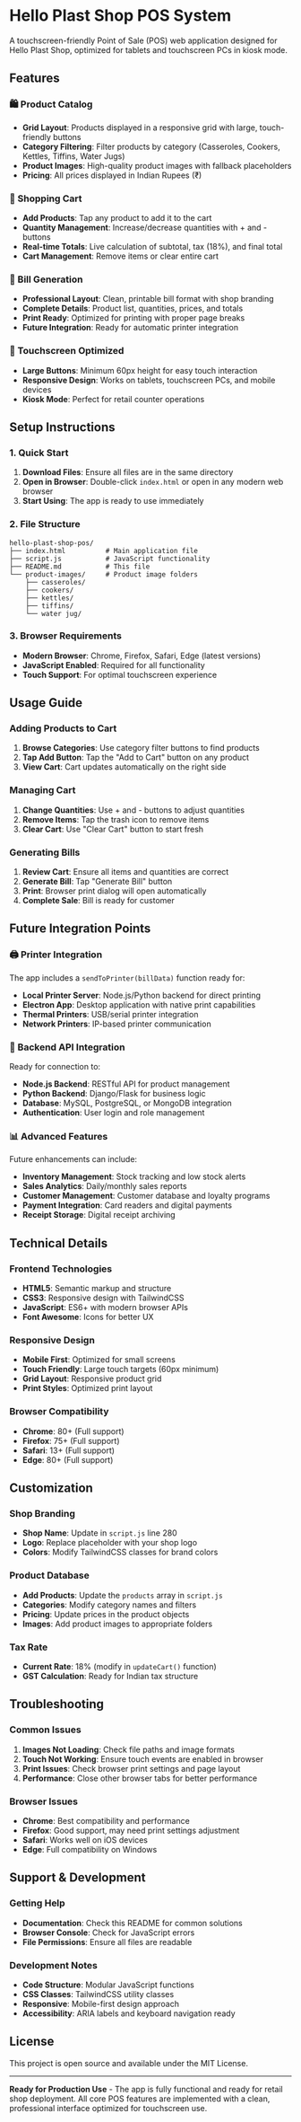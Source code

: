 # Hello Plast Shop POS System

A touchscreen-friendly Point of Sale (POS) web application designed for Hello Plast Shop, optimized for tablets and touchscreen PCs in kiosk mode.

## Features

### 🛍️ Product Catalog
- **Grid Layout**: Products displayed in a responsive grid with large, touch-friendly buttons
- **Category Filtering**: Filter products by category (Casseroles, Cookers, Kettles, Tiffins, Water Jugs)
- **Product Images**: High-quality product images with fallback placeholders
- **Pricing**: All prices displayed in Indian Rupees (₹)

### 🛒 Shopping Cart
- **Add Products**: Tap any product to add it to the cart
- **Quantity Management**: Increase/decrease quantities with + and - buttons
- **Real-time Totals**: Live calculation of subtotal, tax (18%), and final total
- **Cart Management**: Remove items or clear entire cart

### 🧾 Bill Generation
- **Professional Layout**: Clean, printable bill format with shop branding
- **Complete Details**: Product list, quantities, prices, and totals
- **Print Ready**: Optimized for printing with proper page breaks
- **Future Integration**: Ready for automatic printer integration

### 📱 Touchscreen Optimized
- **Large Buttons**: Minimum 60px height for easy touch interaction
- **Responsive Design**: Works on tablets, touchscreen PCs, and mobile devices
- **Kiosk Mode**: Perfect for retail counter operations

## Setup Instructions

### 1. Quick Start
1. **Download Files**: Ensure all files are in the same directory
2. **Open in Browser**: Double-click `index.html` or open in any modern web browser
3. **Start Using**: The app is ready to use immediately

### 2. File Structure
```
hello-plast-shop-pos/
├── index.html          # Main application file
├── script.js           # JavaScript functionality
├── README.md           # This file
└── product-images/     # Product image folders
    ├── casseroles/
    ├── cookers/
    ├── kettles/
    ├── tiffins/
    └── water jug/
```

### 3. Browser Requirements
- **Modern Browser**: Chrome, Firefox, Safari, Edge (latest versions)
- **JavaScript Enabled**: Required for all functionality
- **Touch Support**: For optimal touchscreen experience

## Usage Guide

### Adding Products to Cart
1. **Browse Categories**: Use category filter buttons to find products
2. **Tap Add Button**: Tap the "Add to Cart" button on any product
3. **View Cart**: Cart updates automatically on the right side

### Managing Cart
1. **Change Quantities**: Use + and - buttons to adjust quantities
2. **Remove Items**: Tap the trash icon to remove items
3. **Clear Cart**: Use "Clear Cart" button to start fresh

### Generating Bills
1. **Review Cart**: Ensure all items and quantities are correct
2. **Generate Bill**: Tap "Generate Bill" button
3. **Print**: Browser print dialog will open automatically
4. **Complete Sale**: Bill is ready for customer

## Future Integration Points

### 🖨️ Printer Integration
The app includes a `sendToPrinter(billData)` function ready for:
- **Local Printer Server**: Node.js/Python backend for direct printing
- **Electron App**: Desktop application with native print capabilities
- **Thermal Printers**: USB/serial printer integration
- **Network Printers**: IP-based printer communication

### 🔌 Backend API Integration
Ready for connection to:
- **Node.js Backend**: RESTful API for product management
- **Python Backend**: Django/Flask for business logic
- **Database**: MySQL, PostgreSQL, or MongoDB integration
- **Authentication**: User login and role management

### 📊 Advanced Features
Future enhancements can include:
- **Inventory Management**: Stock tracking and low stock alerts
- **Sales Analytics**: Daily/monthly sales reports
- **Customer Management**: Customer database and loyalty programs
- **Payment Integration**: Card readers and digital payments
- **Receipt Storage**: Digital receipt archiving

## Technical Details

### Frontend Technologies
- **HTML5**: Semantic markup and structure
- **CSS3**: Responsive design with TailwindCSS
- **JavaScript**: ES6+ with modern browser APIs
- **Font Awesome**: Icons for better UX

### Responsive Design
- **Mobile First**: Optimized for small screens
- **Touch Friendly**: Large touch targets (60px minimum)
- **Grid Layout**: Responsive product grid
- **Print Styles**: Optimized print layout

### Browser Compatibility
- **Chrome**: 80+ (Full support)
- **Firefox**: 75+ (Full support)
- **Safari**: 13+ (Full support)
- **Edge**: 80+ (Full support)

## Customization

### Shop Branding
- **Shop Name**: Update in `script.js` line 280
- **Logo**: Replace placeholder with your shop logo
- **Colors**: Modify TailwindCSS classes for brand colors

### Product Database
- **Add Products**: Update the `products` array in `script.js`
- **Categories**: Modify category names and filters
- **Pricing**: Update prices in the product objects
- **Images**: Add product images to appropriate folders

### Tax Rate
- **Current Rate**: 18% (modify in `updateCart()` function)
- **GST Calculation**: Ready for Indian tax structure

## Troubleshooting

### Common Issues
1. **Images Not Loading**: Check file paths and image formats
2. **Touch Not Working**: Ensure touch events are enabled in browser
3. **Print Issues**: Check browser print settings and page layout
4. **Performance**: Close other browser tabs for better performance

### Browser Issues
- **Chrome**: Best compatibility and performance
- **Firefox**: Good support, may need print settings adjustment
- **Safari**: Works well on iOS devices
- **Edge**: Full compatibility on Windows

## Support & Development

### Getting Help
- **Documentation**: Check this README for common solutions
- **Browser Console**: Check for JavaScript errors
- **File Permissions**: Ensure all files are readable

### Development Notes
- **Code Structure**: Modular JavaScript functions
- **CSS Classes**: TailwindCSS utility classes
- **Responsive**: Mobile-first design approach
- **Accessibility**: ARIA labels and keyboard navigation ready

## License

This project is open source and available under the MIT License.

---

**Ready for Production Use** - The app is fully functional and ready for retail shop deployment. All core POS features are implemented with a clean, professional interface optimized for touchscreen use. 